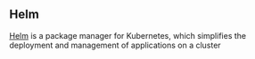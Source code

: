 ## Helm
[Helm](https://helm.sh/?ref=8grams.tech) is a package manager for Kubernetes, which simplifies the deployment and management of applications on a cluster
